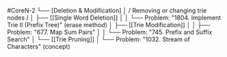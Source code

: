 #CoreN-2
└── [Deletion & Modification]
    │   / Removing or changing trie nodes /
    │
    ├── [[Single Word Deletion]]
    │   │   └── Problem: "1804. Implement Trie II (Prefix Tree)" (erase method)
    │
    ├── [[Trie Modification]]
    │   │   ├── Problem: "677. Map Sum Pairs"
    │   │   └── Problem: "745. Prefix and Suffix Search"
    │
    └── [[Trie Pruning]]
        │   └── Problem: "1032. Stream of Characters" (concept)